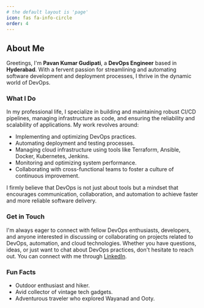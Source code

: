 ```yaml
---
# the default layout is 'page'
icon: fas fa-info-circle
order: 4
---
```


## About Me

Greetings, I'm **Pavan Kumar Gudipati**, a **DevOps Engineer** based in **Hyderabad**. With a fervent passion for streamlining and automating software development and deployment processes, I thrive in the dynamic world of DevOps.

### What I Do

In my professional life, I specialize in building and maintaining robust CI/CD pipelines, managing infrastructure as code, and ensuring the reliability and scalability of applications. My work revolves around:

- Implementing and optimizing DevOps practices.
- Automating deployment and testing processes.
- Managing cloud infrastructure using tools like Terraform, Ansible, Docker, Kubernetes, Jenkins.
- Monitoring and optimizing system performance.
- Collaborating with cross-functional teams to foster a culture of continuous improvement.

I firmly believe that DevOps is not just about tools but a mindset that encourages communication, collaboration, and automation to achieve faster and more reliable software delivery.

### Get in Touch

I'm always eager to connect with fellow DevOps enthusiasts, developers, and anyone interested in discussing or collaborating on projects related to DevOps, automation, and cloud technologies. Whether you have questions, ideas, or just want to chat about DevOps practices, don't hesitate to reach out. You can connect with me through [LinkedIn](https://www.linkedin.com/in/pavan-kumar-gudipati-814911289/).

### Fun Facts

- Outdoor enthusiast and hiker.
- Avid collector of vintage tech gadgets.
- Adventurous traveler who explored Wayanad and Ooty.


